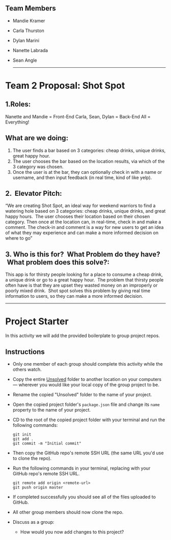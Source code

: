  ## Team Members
  
- Mandie Kramer
- Carla Thurston
- Dylan Marini
- Nanette Labrada
- Sean Angle
  
  ---

# Team 2 Proposal: Shot Spot

## 1.Roles:

Nanette and Mandie = Front-End
Carla, Sean, Dylan = Back-End
All = Everything!  

## What are we doing:  

1. The user finds a bar based on 3 categories: cheap drinks, unique drinks, great happy hour. 
2. The user chooses the bar based on the location results, via which of the 3 category was chosen. 
3. Once the user is at the bar, they can optionally check in with a name or username, and then input feedback (in real time, kind of like yelp). 

## 2.  Elevator Pitch:

“We are creating Shot Spot, an ideal way for weekend warriors to find a watering hole based on 3 categories: cheap drinks, unique drinks, and great happy hours.  The user chooses their location based on their chosen category.  Then once at the location can, in real-time, check in and make a comment.  The check-in and comment is a way for new users to get an idea of what they may experience and can make a more informed decision on where to go”

## 3. Who is this for?  What Problem do they have?  What problem does this solve?:

This app is for thirsty people looking for a place to consume a cheap drink, a unique drink or go to a great happy hour.  The problem that thirsty people often have is that they are upset they wasted money on an improperly or poorly mixed drink.  Shot spot solves this problem by giving real time information to users, so they can make a more informed decision.

---

# Project Starter

In this activity we will add the provided boilerplate to group project repos.

## Instructions

* Only one member of each group should complete this activity while the others watch.

* Copy the entire [Unsolved](Unsolved) folder to another location on your computers &mdash; wherever you would like your local copy of the group project to be.

* Rename the copied "Unsolved" folder to the name of your project.

* Open the copied project folder's `package.json` file and change its `name` property to the name of your project.

* CD to the root of the copied project folder with your terminal and run the following commands:

  ```
  git init
  git add .
  git commit -m "Initial commit"
  ```

* Then copy the GitHub repo's remote SSH URL (the same URL you'd use to clone the repo).

* Run the following commands in your terminal, replacing <remote-url> with your GitHub repo's remote SSH URL.

  ```
  git remote add origin <remote-url>
  git push origin master
  ```

* If completed successfully you should see all of the files uploaded to GitHub.

* All other group members should now clone the repo.

* Discuss as a group:

  * How would you now add changes to this project?
